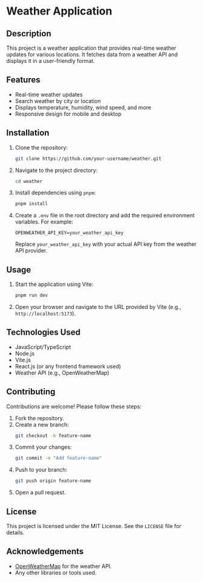 # Weather Application

## Description

This project is a weather application that provides real-time weather updates for various locations. It fetches data from a weather API and displays it in a user-friendly format.

## Features

- Real-time weather updates
- Search weather by city or location
- Displays temperature, humidity, wind speed, and more
- Responsive design for mobile and desktop

## Installation

1. Clone the repository:
   ```bash
   git clone https://github.com/your-username/weather.git
   ```
2. Navigate to the project directory:
   ```bash
   cd weather
   ```
3. Install dependencies using `pnpm`:

   ```bash
   pnpm install
   ```

4. Create a `.env` file in the root directory and add the required environment variables. For example:
   ```env
   OPENWEATHER_API_KEY=your_weather_api_key
   ```
   Replace `your_weather_api_key` with your actual API key from the weather API provider.

## Usage

1. Start the application using Vite:
   ```bash
   pnpm run dev
   ```
2. Open your browser and navigate to the URL provided by Vite (e.g., `http://localhost:5173`).

## Technologies Used

- JavaScript/TypeScript
- Node.js
- Vite.js
- React.js (or any frontend framework used)
- Weather API (e.g., OpenWeatherMap)

## Contributing

Contributions are welcome! Please follow these steps:

1. Fork the repository.
2. Create a new branch:
   ```bash
   git checkout -b feature-name
   ```
3. Commit your changes:
   ```bash
   git commit -m "Add feature-name"
   ```
4. Push to your branch:
   ```bash
   git push origin feature-name
   ```
5. Open a pull request.

## License

This project is licensed under the MIT License. See the `LICENSE` file for details.

## Acknowledgements

- [OpenWeatherMap](https://openweathermap.org/) for the weather API.
- Any other libraries or tools used.
